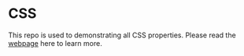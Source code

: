 # CSS

This repo is used to demonstrating all CSS properties. Please read the [webpage](https://luminecs.github.io/css) here to learn more.